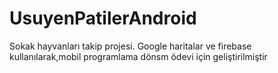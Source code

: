 # UsuyenPatilerAndroid
Sokak hayvanları takip projesi. Google haritalar ve firebase kullanılarak,mobil programlama dönsm ödevi için geliştirilmiştir

